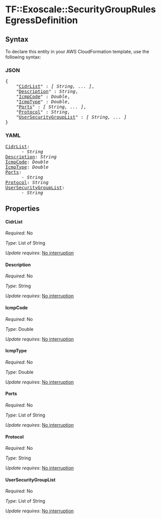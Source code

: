 # TF::Exoscale::SecurityGroupRules EgressDefinition

## Syntax

To declare this entity in your AWS CloudFormation template, use the following syntax:

### JSON

<pre>
{
    "<a href="#cidrlist" title="CidrList">CidrList</a>" : <i>[ String, ... ]</i>,
    "<a href="#description" title="Description">Description</a>" : <i>String</i>,
    "<a href="#icmpcode" title="IcmpCode">IcmpCode</a>" : <i>Double</i>,
    "<a href="#icmptype" title="IcmpType">IcmpType</a>" : <i>Double</i>,
    "<a href="#ports" title="Ports">Ports</a>" : <i>[ String, ... ]</i>,
    "<a href="#protocol" title="Protocol">Protocol</a>" : <i>String</i>,
    "<a href="#usersecuritygrouplist" title="UserSecurityGroupList">UserSecurityGroupList</a>" : <i>[ String, ... ]</i>
}
</pre>

### YAML

<pre>
<a href="#cidrlist" title="CidrList">CidrList</a>: <i>
      - String</i>
<a href="#description" title="Description">Description</a>: <i>String</i>
<a href="#icmpcode" title="IcmpCode">IcmpCode</a>: <i>Double</i>
<a href="#icmptype" title="IcmpType">IcmpType</a>: <i>Double</i>
<a href="#ports" title="Ports">Ports</a>: <i>
      - String</i>
<a href="#protocol" title="Protocol">Protocol</a>: <i>String</i>
<a href="#usersecuritygrouplist" title="UserSecurityGroupList">UserSecurityGroupList</a>: <i>
      - String</i>
</pre>

## Properties

#### CidrList

_Required_: No

_Type_: List of String

_Update requires_: [No interruption](https://docs.aws.amazon.com/AWSCloudFormation/latest/UserGuide/using-cfn-updating-stacks-update-behaviors.html#update-no-interrupt)

#### Description

_Required_: No

_Type_: String

_Update requires_: [No interruption](https://docs.aws.amazon.com/AWSCloudFormation/latest/UserGuide/using-cfn-updating-stacks-update-behaviors.html#update-no-interrupt)

#### IcmpCode

_Required_: No

_Type_: Double

_Update requires_: [No interruption](https://docs.aws.amazon.com/AWSCloudFormation/latest/UserGuide/using-cfn-updating-stacks-update-behaviors.html#update-no-interrupt)

#### IcmpType

_Required_: No

_Type_: Double

_Update requires_: [No interruption](https://docs.aws.amazon.com/AWSCloudFormation/latest/UserGuide/using-cfn-updating-stacks-update-behaviors.html#update-no-interrupt)

#### Ports

_Required_: No

_Type_: List of String

_Update requires_: [No interruption](https://docs.aws.amazon.com/AWSCloudFormation/latest/UserGuide/using-cfn-updating-stacks-update-behaviors.html#update-no-interrupt)

#### Protocol

_Required_: No

_Type_: String

_Update requires_: [No interruption](https://docs.aws.amazon.com/AWSCloudFormation/latest/UserGuide/using-cfn-updating-stacks-update-behaviors.html#update-no-interrupt)

#### UserSecurityGroupList

_Required_: No

_Type_: List of String

_Update requires_: [No interruption](https://docs.aws.amazon.com/AWSCloudFormation/latest/UserGuide/using-cfn-updating-stacks-update-behaviors.html#update-no-interrupt)

